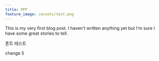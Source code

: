 ```yaml
---
title: PPP
feature_image: /assets/test.png
---
```


This is my very first blog post. I haven't written anything yet but I'm sure I have some great stories to tell.

폰트 테스트

change 5
